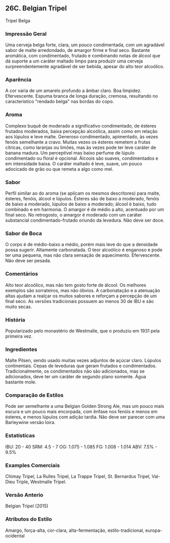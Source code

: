 ## 26C. Belgian Tripel
Tripel Belga

### Impressão Geral

Uma cerveja belga forte, clara, um pouco condimentada, com um agradável sabor de malte arredondado, de amargor firme e final seco. Bastante aromática, com condimentado, frutado e combinando notas de álcool que dá suporte a um caráter maltado limpo para produzir uma cerveja surpreendentemente agradável de ser bebida, apesar do alto teor alcoólico.

### Aparência

A cor varia de um amarelo profundo a âmbar claro. Boa limpidez. Efervescente. Espuma branca de longa duração, cremosa, resultando no característico "rendado belga" nas bordas do copo.

### Aroma

Complexo buquê de moderado a significativo condimentado, de ésteres frutados moderados, baixa percepção alcoólica, assim como em relação aos lúpulos e leve malte. Generoso condimentado, apimentado, às vezes fenóis semelhante a cravo. Muitas vezes os ésteres remetem a frutas cítricas, como laranjas ou limões, mas às vezes pode ter leve caráter de banana madura. Um perceptível mas baixo perfume de lúpulo condimentado ou floral é opcional. Álcoois são suaves, condimentados e em intensidade baixa. O caráter maltado é leve, suave, um pouco adocicado de grão ou que remeta a algo como mel.

### Sabor

Perfil similar ao do aroma (se aplicam os mesmos descritores) para malte, ésteres, fenóis, álcool e lúpulos. Ésteres são de baixo a moderado, fenóis de baixo a moderado, lúpulos de baixo a moderado; álcool é baixo, tudo combinado e em harmonia. O amargor é de médio a alto, acentuado por um final seco. No retrogosto, o amargor é moderado com um caráter substancial condimentado-frutado oriundo da levedura. Não deve ser doce.

### Sabor de Boca

O corpo é de médio-baixo a médio, porém mais leve do que a densidade possa sugerir. Altamente carbonatada. O teor alcoólico é enganoso e pode ter uma pequena, mas não clara sensação de aquecimento.  Efervescente. Não deve ser pesada.

### Comentários

Alto teor alcoólico, mas não tem gosto forte de álcool. Os melhores exemplos são sorrateiros, mas não óbvios. A carbonatação e a atenuação altas ajudam a realçar os muitos sabores e reforçam a percepção de um final seco. As versões tradicionais possuem ao menos 30 de IBU e são muito secas.

### História

Popularizado pelo monastério de Westmalle, que o produziu em 1931 pela primeira vez.

### Ingredientes

Malte Pilsen, sendo usado muitas vezes adjuntos de açúcar claro. Lúpulos continentais. Cepas de leveduras que geram frutados e condimentados. Tradicionalmente, os condimentados não são adicionados, mas se adicionados, deve ter um caráter de segundo plano somente. Água bastante mole.

### Comparação de Estilos

Pode ser semelhante a uma Belgian Golden Strong Ale, mas um pouco mais escura e um pouco mais encorpada, com ênfase nos fenóis e menos em ésteres, e menos lúpulos com adição tardia. Não deve ser parecer com uma Barleywine versão loira.

### Estatísticas

IBU: 20 - 40
SRM: 4.5 - 7
OG: 1.075 - 1.085
FG: 1.008 - 1.014
ABV: 7.5% - 9.5%

### Examples Comerciais

Chimay Tripel, La Rulles Tripel, La Trappe Tripel, St. Bernardus Tripel, Val-Dieu Triple, Westmalle Tripel.

### Versão Anterio

Belgian Tripel (2015)

### Atributos do Estilo

Amargo, força-alta, cor-clara, alta-fermentação, estilo-tradicional, europa-ocidental